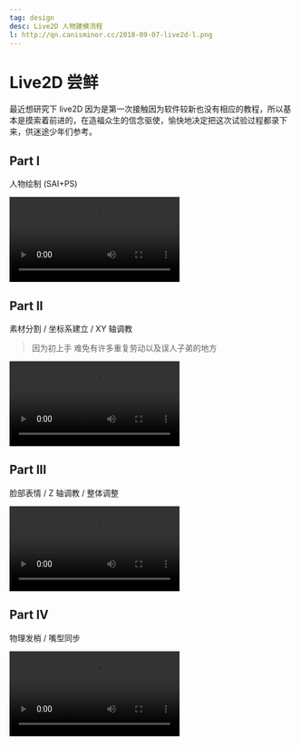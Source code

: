 ```yaml
---
tag: design
desc: Live2D 人物建模流程
l: http://qn.canisminor.cc/2018-09-07-live2d-l.png
---
```


# Live2D 尝鲜

最近想研究下 live2D 因为是第一次接触因为软件较新也没有相应的教程，所以基本是摸索着前进的，在造福众生的信念驱使，愉快地决定把这次试验过程都录下来，供迷途少年们参考。

## Part I

人物绘制 (SAI+PS)

![video](http://qn-video.canisminor.cc/live2d-1.mp4)

## Part II

素材分割 / 坐标系建立 / XY 轴调教

> 因为初上手 难免有许多重复劳动以及误人子弟的地方

![video](http://qn-video.canisminor.cc/live2d-2.mp4)

## Part III

脸部表情 / Z 轴调教 / 整体调整

![video](http://qn-video.canisminor.cc/live2d-3.mp4)

## Part IV

物理发梢 / 嘴型同步

![video](http://qn-video.canisminor.cc/live2d-4.mp4)

